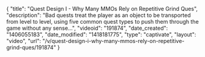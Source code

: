 {
    "title": "Quest Design I - Why Many MMOs Rely on Repetitive Grind Ques",
    "description": "Bad quests treat the player as an object to be transported from level to level, using five common quest types to push them through the game without any sense...",
    "videoid": "191874",
    "date_created": "1406055183",
    "date_modified": "1418181775",
    "type": "captivate",
    "layout": "video",
    "url": "\/v\/quest-design-i-why-many-mmos-rely-on-repetitive-grind-ques\/191874"
}